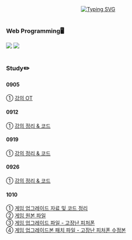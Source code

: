 <div align="center">
<a href="https://git.io/typing-svg"><img src="https://readme-typing-svg.demolab.com?font=Fredoka+One&size=50&pause=1000&color=A8B9CC&background=222222&center=true&vCenter=true&random=true&width=1100&height=130&lines=Gnyo's+Game+Programming" alt="Typing SVG" /></a>
</div>
</br>

### Web Programming🖥️
<img src="https://img.shields.io/badge/C-20232a.svg?style=for-the-badge&logo=c&logoColor=A8B9CC"/> <img src="https://img.shields.io/badge/C++-20232a.svg?style=for-the-badge&logo=c%2B%2B&logoColor=00599C"/></br></br>

### Study✏️
#### 0905
① <a href="https://github.com/Gnyo/gamepgm/tree/main/0905"> 강의 OT </a></br>

#### 0912
① <a href="https://github.com/Gnyo/gamepgm/tree/main/0912"> 강의 정리 & 코드 </a></br>

#### 0919
① <a href="https://github.com/Gnyo/gamepgm/tree/main/0919"> 강의 정리 & 코드 </a></br>

#### 0926
① <a href="https://github.com/Gnyo/gamepgm/tree/main/0926"> 강의 정리 & 코드 </a></br>

#### 1010
① <a href="https://github.com/Gnyo/gamepgm/tree/main/1010"> 게임 업그레이드 자료 및 코드 정리 </a></br>
② <a href="https://github.com/Gnyo/gamepgm/blob/main/1010/%EC%9B%90%EB%B3%B8.cpp"> 게임 원본 파일 </a></br>
③ <a href="https://github.com/Gnyo/gamepgm/blob/main/1010/%EA%B3%A0%EC%9E%A5%EB%82%9C_%ED%94%BC%EC%B2%98%ED%8F%B0.cpp"> 게임 업그레이드 파일 - 고장난 피처폰 </a></br>
④ <a href="https://github.com/Gnyo/gamepgm/blob/main/1010/%EA%B3%A0%EC%9E%A5%EB%82%9C_%ED%94%BC%EC%B2%98%ED%8F%B0_%EC%88%98%EC%A0%95%EB%B3%B8.cpp"> 게임 업그레이드본 패치 파일 - 고장난 피처폰 수정본 </a></br>
